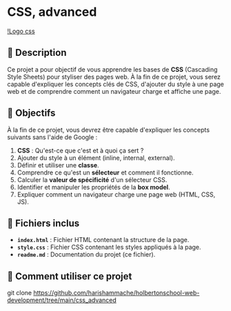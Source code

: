 # CSS, advanced

[!Logo css](./img/css.jpg)



## 📖 Description
Ce projet a pour objectif de vous apprendre les bases de **CSS** (Cascading Style Sheets) pour styliser des pages web. À la fin de ce projet, vous serez capable d'expliquer les concepts clés de CSS, d'ajouter du style à une page web et de comprendre comment un navigateur charge et affiche une page.


## 🎯 Objectifs
À la fin de ce projet, vous devrez être capable d'expliquer les concepts suivants sans l'aide de Google :
1. **CSS** : Qu'est-ce que c'est et à quoi ça sert ?
2. Ajouter du style à un élément (inline, internal, external).
3. Définir et utiliser une **classe**.
4. Comprendre ce qu'est un **sélecteur** et comment il fonctionne.
5. Calculer la **valeur de spécificité** d'un sélecteur CSS.
6. Identifier et manipuler les propriétés de la **box model**.
7. Expliquer comment un navigateur charge une page web (HTML, CSS, JS).


## 📂 Fichiers inclus
- **`index.html`** : Fichier HTML contenant la structure de la page.
- **`style.css`** : Fichier CSS contenant les styles appliqués à la page.
- **`readme.md`** : Documentation du projet (ce fichier).


## 🚀 Comment utiliser ce projet
git clone https://github.com/harishammache/holbertonschool-web-development/tree/main/css_advanced



